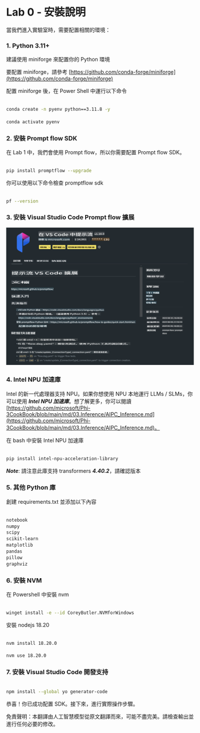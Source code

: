# **Lab 0 - 安裝說明**

當我們進入實驗室時，需要配置相關的環境：

### **1. Python 3.11+**

建議使用 miniforge 來配置你的 Python 環境

要配置 miniforge，請參考 [https://github.com/conda-forge/miniforge](https://github.com/conda-forge/miniforge)

配置 miniforge 後，在 Power Shell 中運行以下命令

```bash

conda create -n pyenv python==3.11.8 -y

conda activate pyenv

```

### **2. 安裝 Prompt flow SDK**

在 Lab 1 中，我們會使用 Prompt flow，所以你需要配置 Prompt flow SDK。

```bash

pip install promptflow --upgrade

```

你可以使用以下命令檢查 promptflow sdk

```bash

pf --version

```

### **3. 安裝 Visual Studio Code Prompt flow 擴展**

![pf](../../../../../../../translated_images/pf_ext.2830ee3df27421bce4a776ce6474a025c28f3886dac2272d60b70572a9a87040.tw.png)

### **4. Intel NPU 加速庫**

Intel 的新一代處理器支持 NPU。如果你想使用 NPU 本地運行 LLMs / SLMs，你可以使用 ***Intel NPU 加速庫***。想了解更多，你可以閱讀 [https://github.com/microsoft/Phi-3CookBook/blob/main/md/03.Inference/AIPC_Inference.md](https://github.com/microsoft/Phi-3CookBook/blob/main/md/03.Inference/AIPC_Inference.md)。

在 bash 中安裝 Intel NPU 加速庫

```bash

pip install intel-npu-acceleration-library

```

***Note***: 請注意此庫支持 transformers ***4.40.2***，請確認版本

### **5. 其他 Python 庫**

創建 requirements.txt 並添加以下內容

```txt

notebook
numpy 
scipy 
scikit-learn 
matplotlib 
pandas 
pillow 
graphviz

```

### **6. 安裝 NVM**

在 Powershell 中安裝 nvm

```bash

winget install -e --id CoreyButler.NVMforWindows

```

安裝 nodejs 18.20

```bash

nvm install 18.20.0

nvm use 18.20.0

```

### **7. 安裝 Visual Studio Code 開發支持**

```bash

npm install --global yo generator-code

```

恭喜！你已成功配置 SDK。接下來，進行實際操作步驟。

免責聲明：本翻譯由人工智慧模型從原文翻譯而來，可能不盡完美。請檢查輸出並進行任何必要的修改。